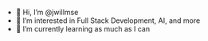 - 👋 Hi, I’m @jwillmse
- 👀 I’m interested in Full Stack Development, AI, and more
- 🌱 I’m currently learning as much as I can

<!---
jwillmse/jwillmse is a ✨ special ✨ repository because its `README.md` (this file) appears on your GitHub profile.
You can click the Preview link to take a look at your changes.
--->
